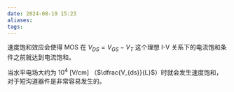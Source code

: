 ```yaml
---
date: 2024-08-19 15:23
aliases: 
tags: 
---
```

速度饱和效应会使得 MOS 在 $V_{DS}=V_{GS}-V_{T}$ 这个理想 I-V 关系下的电流饱和条件之前就达到电流饱和。

当水平电场大约为 $10^{4}~ \left[ \mathrm{V/cm} \right]$ （$\dfrac{V_{ds}}{L}$）时就会发生速度饱和，对于短沟道器件是非常容易发生的。


